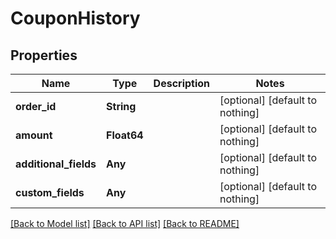 # CouponHistory


## Properties
Name | Type | Description | Notes
------------ | ------------- | ------------- | -------------
**order_id** | **String** |  | [optional] [default to nothing]
**amount** | **Float64** |  | [optional] [default to nothing]
**additional_fields** | **Any** |  | [optional] [default to nothing]
**custom_fields** | **Any** |  | [optional] [default to nothing]


[[Back to Model list]](../README.md#models) [[Back to API list]](../README.md#api-endpoints) [[Back to README]](../README.md)


